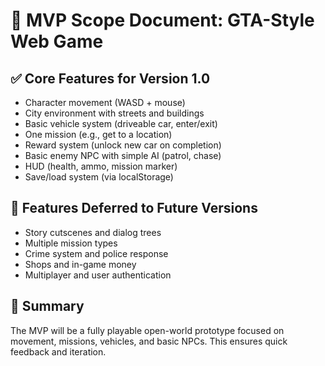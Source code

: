 # 🚀 MVP Scope Document: GTA-Style Web Game

## ✅ Core Features for Version 1.0
- Character movement (WASD + mouse)
- City environment with streets and buildings
- Basic vehicle system (driveable car, enter/exit)
- One mission (e.g., get to a location)
- Reward system (unlock new car on completion)
- Basic enemy NPC with simple AI (patrol, chase)
- HUD (health, ammo, mission marker)
- Save/load system (via localStorage)

## 🛑 Features Deferred to Future Versions
- Story cutscenes and dialog trees
- Multiple mission types
- Crime system and police response
- Shops and in-game money
- Multiplayer and user authentication

## 🎯 Summary
The MVP will be a fully playable open-world prototype focused on movement, missions, vehicles, and basic NPCs. This ensures quick feedback and iteration.

